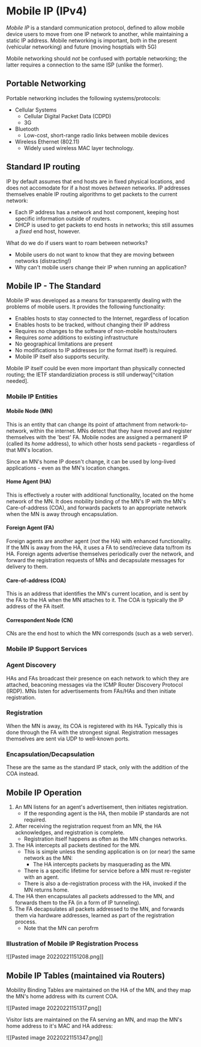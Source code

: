 # Mobile IP (IPv4)

*Mobile IP* is a standard communication protocol, defined to allow mobile device users to move from one IP network to another, while maintaining a static IP address. Mobile networking is important, both in the present (vehicular networking) and future (moving hosptials with 5G)

Mobile networking should *not* be confused with portable networking; the latter requires a connection to the same ISP (unlike the former).

## Portable Networking

Portable networking includes the following systems/protocols:
- Cellular Systems
	- Cellular Digital Packet Data (CDPD)
	- 3G
- Bluetooth
	- Low-cost, short-range radio links between mobile devices
- Wireless Ethernet (802.11)
	- Widely used wireless MAC layer technology.

## Standard IP routing

IP by default assumes that end hosts are in fixed physical locations, and does not accomodate for if a host moves *between* networks. IP addresses themselves enable IP routing algorithms to get packets to the current network:
- Each IP address has a network and host component, keeping host specific information outside of routers.
- DHCP is used to get packets to end hosts in networks; this still assumes a *fixed* end host, however.

What do we do if users want to roam between networks?
- Mobile users do not want to know that they are moving between networks (distracting!)
- Why can't mobile users change their IP when running an application?

## Mobile IP - The Standard

Mobile IP was developed as a means for transparently dealing with the problems of mobile users. It provides the following functionality:
- Enables hosts to stay connected to the Internet, regardless of location
- Enables hosts to be tracked, without changing their IP address
- Requires no changes to the software of non-mobile hosts/routers
- Requires *some* additions to existing infrastructure
- No geographical limitations are present
- No modifications to IP addresses (or the format itself) is required.
- Mobile IP itself also supports security.

Mobile IP itself could be even more important than physically connected routing; the IETF standardiziation process is still underway[^citation needed].

### Mobile IP Entities 

#### Mobile Node (MN)

This is an entity that can change its point of attachment from network-to-network, within the internet. MNs detect that they have moved and register themselves with the 'best' FA. Mobile nodes are assigned a permanent IP (called its *home* address), to which other hosts send packets - regardless of that MN's location.

Since an MN's home IP doesn't change, it can be used by long-lived applications - even as the MN's location changes.

#### Home Agent (HA)

This is effectively a router with additional functionality, located on the home network of the MN. It does mobility binding of the MN's IP with the MN's Care-of-address (COA), and forwards packets to an appropriate network when the MN is away through encapsulation.

#### Foreign Agent (FA)

Foreign agents are another agent (*not* the HA) with enhanced functionality. If the MN is away from the HA, it uses a FA to send/recieve data to/from its HA. Foreign agents advertise themselves periodically over the network, and forward the registration requests of MNs and decapsulate messages for delivery to them.

#### Care-of-address (COA)

This is an address that identifies the MN's current location, and is sent by the FA to the HA when the MN attaches to it. The COA is typically the IP address of the FA itself.

#### Correspondent Node (CN)

CNs are the end host to which the MN corresponds (such as a web server).

### Mobile IP Support Services

### Agent Discovery

HAs and FAs broadcast their presence on each network to which they are attached, beaconing messages via the ICMP Router Discovery Protocol (IRDP). MNs listen for advertisements from FAs/HAs and then initiate registration.

### Registration

When the MN is away, its COA is registered with its HA. Typically this is done through the FA with the strongest signal. Registration messages themselves are sent via UDP to well-known ports.

### Encapsulation/Decapsulation

These are the same as the standard IP stack, only with the addition of the COA instead.

## Mobile IP Operation

1) An MN listens for an agent's advertisement, then initiates registration.
	- If the responding agent is the HA, then mobile IP standards are not required.
2) After receiving the registration request from an MN, the HA acknowledges, and registration is complete.
	- Registration itself happens as often as the MN changes networks.
3) The HA intercepts all packets destined for the MN.
	- This is simple unless the sending application is on (or near) the same network as the MN:
		- The HA intercepts packets by masquerading as the MN.
	- There is a specific lifetime for service before a MN must re-register with an agent.
	- There is also a de-registration process with the HA, invoked if the MN returns home.
4) The HA then encapsulates all packets addressed to the MN, and forwards them to the FA (in a form of IP tunneling).
5) The FA decapsulates all packets addressed to the MN, and forwards them via hardware addresses, learned as part of the registration process. 
	- Note that the MN can perofrm

### Illustration of Mobile IP Registration Process

![[Pasted image 20220221151208.png]]

## Mobile IP Tables (maintained via Routers)

Mobility Binding Tables are maintained on the HA of the MN, and they map the MN's home address with its current COA.

![[Pasted image 20220221151317.png]]

Visitor lists are maintained on the FA serving an MN, and map the MN's home address to it's MAC and HA address:

![[Pasted image 20220221151347.png]]



